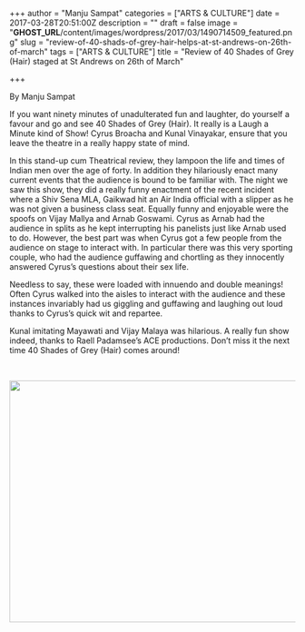 +++
author = "Manju Sampat"
categories = ["ARTS &amp; CULTURE"]
date = 2017-03-28T20:51:00Z
description = ""
draft = false
image = "__GHOST_URL__/content/images/wordpress/2017/03/1490714509_featured.png"
slug = "review-of-40-shads-of-grey-hair-helps-at-st-andrews-on-26th-of-march"
tags = ["ARTS &amp; CULTURE"]
title = "Review of 40 Shades of Grey (Hair) staged at St Andrews on 26th of March"

+++


<p dir="auto">By Manju Sampat </p>
<p dir="ltr">If you want ninety minutes of unadulterated fun and laughter, do yourself a favour and go and see 40 Shades of Grey (Hair). It really is a Laugh a Minute kind of Show! Cyrus Broacha and Kunal Vinayakar, ensure that you leave the theatre in a really happy state of mind.</p>
<p>In this stand-up cum Theatrical review, they lampoon the life and times of Indian men over the age of forty. In addition they hilariously enact many current events that the audience is bound to be familiar with. The night we saw this show, they did a really funny enactment of the recent incident where a Shiv Sena MLA, Gaikwad hit an Air India official with a slipper as he was not given a business class seat. Equally funny and enjoyable were the spoofs on Vijay Mallya and Arnab Goswami. Cyrus as Arnab had the audience in splits as he kept interrupting his panelists just like Arnab used to do. However, the best part was when Cyrus got a few people from the audience on stage to interact with. In particular there was this very sporting couple, who had the audience guffawing and chortling as they innocently answered Cyrus&#8217;s questions about their sex life. </p>
<p>Needless to say, these were loaded with innuendo and double meanings! Often Cyrus walked into the aisles to interact with the audience and these instances invariably had us giggling and guffawing and laughing out loud thanks to Cyrus&#8217;s quick wit and repartee.</p>
<p dir="ltr">Kunal imitating Mayawati and Vijay Malaya was hilarious. A really fun show indeed, thanks to Raell Padamsee&#8217;s ACE productions. Don&#8217;t miss it the next time 40 Shades of Grey (Hair) comes around!</p>
<p>&nbsp;</p>
<p><a href="https://i0.wp.com/bandra.info/wp-content/uploads/2017/03/2S4A9832_full.png?ssl=1"><img loading="lazy" src="https://i0.wp.com/bandra.info/wp-content/uploads/2017/03/2S4A9832.png?resize=640%2C426&#038;ssl=1" align="middle" width="640" height="426" class="aligncenter" data-recalc-dims="1"></a></p>



